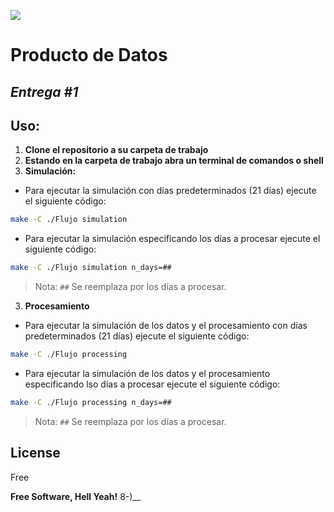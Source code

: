 ![](https://medellin.unal.edu.co/templates/unal/images/escudoUnal_black.png)
# **Producto de Datos**
## **_Entrega #1_**

## Uso:

1. **Clone el repositorio a su carpeta de trabajo**
1. **Estando en la carpeta de trabajo abra un terminal de comandos o shell**
1. **Simulación:**
* Para ejecutar la simulación con días predeterminados (21 días) ejecute el siguiente código:

```sh
make -C ./Flujo simulation
```
* Para ejecutar la simulación especificando los días a procesar ejecute el siguiente código:

```sh
make -C ./Flujo simulation n_days=##
```
> Nota: `##` Se reemplaza por los días a procesar.

3. **Procesamiento**
* Para ejecutar la simulación de los datos y el procesamiento con días predeterminados (21 días) ejecute el siguiente código:
```sh
make -C ./Flujo processing 
```

* Para ejecutar la simulación de los datos y el procesamiento especificando lso días a procesar ejecute el siguiente código:
```sh
make -C ./Flujo processing n_days=##
```
> Nota: `##` Se reemplaza por los días a procesar.


## License

Free 

**Free Software, Hell Yeah!** 8-)__

[//]: # (Comentarios ocultos)

   [dill]: <https://github.com/joemccann/dillinger>
